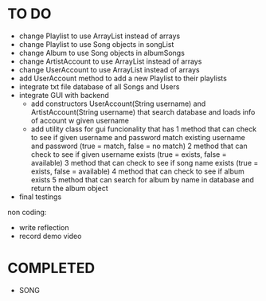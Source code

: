 # TO DO
- change Playlist to use ArrayList instead of arrays
- change Playlist to use Song objects in songList
- change Album to use Song objects in albumSongs
- change ArtistAccount to use ArrayList instead of arrays
- change UserAccount to use ArrayList instead of arrays
- add UserAccount method to add a new Playlist to their playlists
- integrate txt file database of all Songs and Users
- integrate GUI with backend
   - add constructors UserAccount(String username) and ArtistAccount(String username) that search database and loads info of account w given username
   - add utility class for gui funcionality that has
      1 method that can check to see if given username and password match existing username and password (true = match, false = no match)
      2 method that can check to see if given username exists (true = exists, false = available)
      3 method that can check to see if song name exists (true = exists, false = available)
      4 method that can check to see if album exists
      5 method that can search for album by name in database and return the album object
- final testings

non coding:
- write reflection
- record demo video

# COMPLETED
- SONG 
